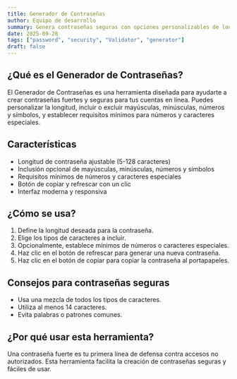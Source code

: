 ```yaml
---
title: Generador de Contraseñas
author: Equipo de desarrollo
summary: Genera contraseñas seguras con opciones personalizables de longitud, tipos de caracteres y requisitos mínimos.
date: 2025-09-28
tags: ["password", "security", "Validator", "generator"]
draft: false
---
```


## ¿Qué es el Generador de Contraseñas?

El Generador de Contraseñas es una herramienta diseñada para ayudarte a crear contraseñas fuertes y seguras para tus cuentas en línea. Puedes personalizar la longitud, incluir o excluir mayúsculas, minúsculas, números y símbolos, y establecer requisitos mínimos para números y caracteres especiales.

## Características

- Longitud de contraseña ajustable (5-128 caracteres)
- Inclusión opcional de mayúsculas, minúsculas, números y símbolos
- Requisitos mínimos de números y caracteres especiales
- Botón de copiar y refrescar con un clic
- Interfaz moderna y responsiva

## ¿Cómo se usa?

1. Define la longitud deseada para la contraseña.
2. Elige los tipos de caracteres a incluir.
3. Opcionalmente, establece mínimos de números o caracteres especiales.
4. Haz clic en el botón de refrescar para generar una nueva contraseña.
5. Haz clic en el botón de copiar para copiar la contraseña al portapapeles.

## Consejos para contraseñas seguras

- Usa una mezcla de todos los tipos de caracteres.
- Utiliza al menos 14 caracteres.
- Evita palabras o patrones comunes.

## ¿Por qué usar esta herramienta?

Una contraseña fuerte es tu primera línea de defensa contra accesos no autorizados. Esta herramienta facilita la creación de contraseñas seguras y fáciles de usar.
